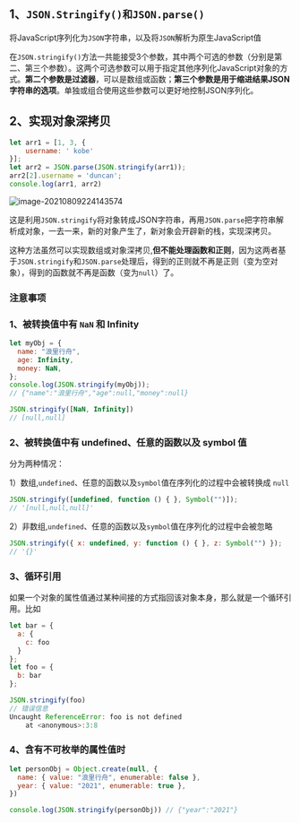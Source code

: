 ## 1、`JSON.Stringify()和JSON.parse()`

将JavaScript序列化为`JSON`字符串，以及将`JSON`解析为原生JavaScript值

在`JSON.stringify()`方法一共能接受3个参数，其中两个可选的参数（分别是第二、第三个参数）。这两个可选参数可以用于指定其他序列化JavaScript对象的方式。**第二个参数是过滤器**，可以是数组或函数；**第三个参数是用于缩进结果JSON字符串的选项**。单独或组合使用这些参数可以更好地控制JSON序列化。



## 2、实现对象深拷贝

```js
let arr1 = [1, 3, {
    username: ' kobe'
}];
let arr2 = JSON.parse(JSON.stringify(arr1));
arr2[2].username = 'duncan'; 
console.log(arr1, arr2)
```

![image-20210809224143574](C:\Users\lanyan\AppData\Roaming\Typora\typora-user-images\image-20210809224143574.png)

这是利用`JSON.stringify`将对象转成JSON字符串，再用`JSON.parse`把字符串解析成对象，一去一来，新的对象产生了，新对象会开辟新的栈，实现深拷贝。

这种方法虽然可以实现数组或对象深拷贝,**但不能处理函数和正则**，因为这两者基于`JSON.stringify`和`JSON.parse`处理后，得到的正则就不再是正则（变为空对象），得到的函数就不再是函数（变为`null`）了。

### 注意事项

### 1、被转换值中有 `NaN` 和 Infinity

```js
let myObj = {
  name: "浪里行舟",
  age: Infinity,
  money: NaN,
};
console.log(JSON.stringify(myObj));
// {"name":"浪里行舟","age":null,"money":null}

JSON.stringify([NaN, Infinity])
// [null,null]
```

### 2、被转换值中有 undefined、任意的函数以及 symbol 值

分为两种情况：

1）数组,`undefined`、任意的函数以及`symbol`值在序列化的过程中会被转换成 `null`

```js
JSON.stringify([undefined, function () { }, Symbol("")]);
// '[null,null,null]'
```

2）非数组,`undefined`、任意的函数以及`symbol`值在序列化的过程中会被忽略

```js
JSON.stringify({ x: undefined, y: function () { }, z: Symbol("") });
// '{}'
```

### 3、循环引用

如果一个对象的属性值通过某种间接的方式指回该对象本身，那么就是一个循环引用。比如

```js
let bar = {
  a: {
    c: foo
  }
};
let foo = {
  b: bar
};

JSON.stringify(foo)
// 错误信息
Uncaught ReferenceError: foo is not defined
    at <anonymous>:3:8
```

### 4、含有不可枚举的属性值时

```js
let personObj = Object.create(null, {
  name: { value: "浪里行舟", enumerable: false },
  year: { value: "2021", enumerable: true },
})

console.log(JSON.stringify(personObj)) // {"year":"2021"}
```


